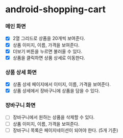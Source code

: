 # android-shopping-cart

### 메인 화면

- [x] 2열 그리드로 상품을 20개씩 보여준다.
- [x] 상품 이미지, 이름, 가격을 보여준다.
- [x] 더보기 버튼을 누르면 불러올 수 있다.
- [x] 상품을 클릭하면 상품 상세로 이동한다.

### 상품 상세 화면

- [x] 상품 상세 페이지에서 이미지, 이름, 가격을 보여준다.
- [x] 상품 상세에서 장바구니에 상품을 담을 수 있다.

### 장바구니 화면

- [ ] 장바구니에서 원하는 상품을 삭제할 수 있다.
- [ ] 상품 이미지, 이름, 가격을 보여준다.
- [ ] 장바구니 목록은 페이지네이션이 되어야 한다. (5개 기준)
